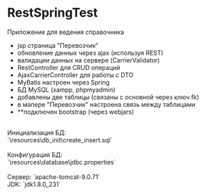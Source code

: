# RestSpringTest
Приложение для ведения справочника
<ul>
  <li>jsp страница "Перевозчик"</li>
  <li>обновление данных через ajax (используя REST)</li>
  <li>валидации данных на сервере (CarrierValidator)</li>
  <li>RestController для CRUD операций</li>
  <li>AjaxCarrierController для работы с DTO</li>
  <li>MyBatis настроен через Spring</li>
  <li>БД MySQL (xampp, phpmyadmin)</li>
  <li>добавлены две таблицы (связаны с основной через ключ fk)</li>
  <li>в мапере "Перевозчик" настроена связь между таблицами</li>
  <li>**подключен bootstrap (через webjars)</li>
</ul> 
</br>Инициализация БД:
</br>`\resources\db_init\create_insert.sql`
</br>
</br>Конфигурация БД:
</br>`\resources\database\jdbc.properties`
</br>
</br>Сервер: `apache-tomcat-9.0.71`
</br>JDK: `jdk1.8.0_231`


